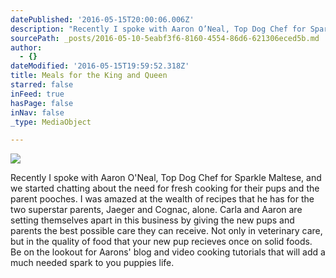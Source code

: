 ```yaml
---
datePublished: '2016-05-15T20:00:06.006Z'
description: "Recently I spoke with Aaron O’Neal, Top Dog Chef for Sparkle Maltese, and we started chatting about the need for fresh cooking for their pups and the parent pooches. I was amazed at the wealth of recipes that he has for the two superstar parents, Jaeger and Cognac, alone. Carla and Aaron are setting themselves apart in this business by giving the new pups and parents the best possible care they can receive. Not only in veterinary care, but in the quality of food that your new pup recieves once on solid foods. Be on the lookout for Aarons' blog and video cooking tutorials that will add a much needed spark to you puppies life."
sourcePath: _posts/2016-05-10-5eabf3f6-8160-4554-86d6-621306eced5b.md
author:
  - {}
dateModified: '2016-05-15T19:59:52.318Z'
title: Meals for the King and Queen
starred: false
inFeed: true
hasPage: false
inNav: false
_type: MediaObject

---
```

![](https://the-grid-user-content.s3-us-west-2.amazonaws.com/d15d3af4-371c-46b5-b5e4-90c1315f6c2e.jpg)

Recently I spoke with Aaron O'Neal, Top Dog Chef for Sparkle Maltese, and we started chatting about the need for fresh cooking for their pups and the parent pooches. I was amazed at the wealth of recipes that he has for the two superstar parents, Jaeger and Cognac, alone. Carla and Aaron are setting themselves apart in this business by giving the new pups and parents the best possible care they can receive. Not only in veterinary care, but in the quality of food that your new pup recieves once on solid foods. Be on the lookout for Aarons' blog and video cooking tutorials that will add a much needed spark to you puppies life.